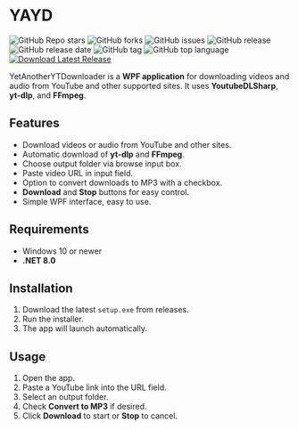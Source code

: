 # YAYD
![GitHub Repo stars](https://img.shields.io/github/stars/RedJohn260/YAYD?style=social) ![GitHub forks](https://img.shields.io/github/forks/RedJohn260/YAYD?style=social) ![GitHub issues](https://img.shields.io/github/issues/RedJohn260/YAYD) ![GitHub release](https://img.shields.io/github/v/release/RedJohn260/YAYD) ![GitHub release date](https://img.shields.io/github/release-date/RedJohn260/YAYD) ![GitHub tag](https://img.shields.io/github/v/tag/RedJohn260/YAYD) ![GitHub top language](https://img.shields.io/github/languages/top/RedJohn260/YAYD) [![Download Latest Release](https://img.shields.io/badge/Download-Latest%20Release-blue)](https://github.com/RedJohn260/YAYD/releases/latest/download/YetAnotherYTDownloader.application)


YetAnotherYTDownloader is a **WPF application** for downloading videos and audio from YouTube and other supported sites. It uses **YoutubeDLSharp**, **yt-dlp**, and **FFmpeg**.

## Features
- Download videos or audio from YouTube and other sites.
- Automatic download of **yt-dlp** and **FFmpeg**.
- Choose output folder via browse input box.
- Paste video URL in input field.
- Option to convert downloads to MP3 with a checkbox.
- **Download** and **Stop** buttons for easy control.
- Simple WPF interface, easy to use.

## Requirements
- Windows 10 or newer
- **.NET 8.0**

## Installation
1. Download the latest `setup.exe` from releases.
2. Run the installer.
3. The app will launch automatically.

## Usage
1. Open the app.
2. Paste a YouTube link into the URL field.
3. Select an output folder.
4. Check **Convert to MP3** if desired.
5. Click **Download** to start or **Stop** to cancel.